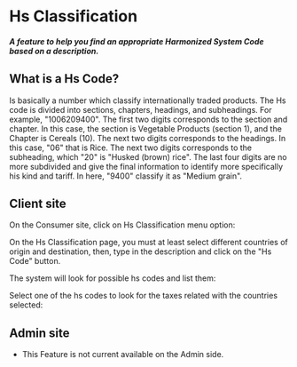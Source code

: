 # Hs Classification
##### A feature to help you find an appropriate Harmonized System Code based on a description.

## What is a Hs Code?
Is basically a number which classify internationally traded products. The Hs code is divided into sections, chapters, headings, and subheadings.
For example, "1006209400". The first two digits corresponds to the section and chapter. In this case, the section is Vegetable Products (section 1), and the Chapter is Cereals (10). 
The next two digits corresponds to the headings. In this case, "06" that is Rice. The next two digits corresponds to the subheading, which "20" is "Husked (brown) rice". 
The last four digits are no more subdivided and give the final information to identify more specifically his kind and tariff. In here, "9400" classify it as "Medium grain".

## Client site
On the Consumer site, click on Hs Classification menu option:

<ImageZoom
src="images/hs_classification_menu_option.png"
:border="true"
width="150"
/>

On the Hs Classification page, you must at least select different countries of origin and destination, then, type in the description and click on the "Hs Code" button.

<ImageZoom
src="images/hs_classification_product_description.png"
:border="true"
width="400"
/>

The system will look for possible hs codes and list them:

<ImageZoom
src="images/hs_classification_results.png"
:border="true"
width="400"
/>

Select one of the hs codes to look for the taxes related with the countries selected:

<ImageZoom
src="images/hs_classification_hscode_selected.png"
:border="true"
width="200"
/>

## Admin site
- This Feature is not current available on the Admin side.

